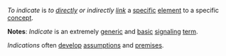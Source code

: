 *To indicate* is *to [directly](https://github.com/gcassel/Modular-Organization-Terminology/blob/master/terms/direct.md) or indirectly [link](https://github.com/gcassel/Modular-Organization-Terminology/blob/master/terms/link.md)* a [specific](https://github.com/gcassel/Modular-Organization-Terminology/blob/master/terms/specific.md) [element](https://github.com/gcassel/Modular-Organization-Terminology/blob/master/terms/element.md) to a specific [concept](https://github.com/gcassel/Modular-Organization-Terminology/blob/master/terms/concept.md).

**Notes**:  *Indicate* is an extremely [generic](https://github.com/gcassel/Modular-Organization-Terminology/blob/master/terms/generic.md) and [basic](https://github.com/gcassel/Modular-Organization-Terminology/blob/master/terms/base.md) [signaling](https://github.com/gcassel/Modular-Organization-Terminology/blob/master/terms/signal.md) [term](https://github.com/gcassel/Modular-Organization-Terminology/blob/master/terms/term.md).

*Indications* often [develop](https://github.com/gcassel/Modular-Organization-Terminology/blob/master/terms/develop.md) [assumptions](https://github.com/gcassel/Modular-Organization-Terminology/blob/master/terms/assume.md) and [premises](https://github.com/gcassel/Modular-Organization-Terminology/blob/master/terms/premise.md).
